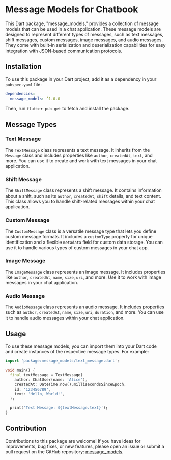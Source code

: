 

# Message Models for Chatbook

This Dart package, "message_models," provides a collection of message models that can be used in a chat application. These message models are designed to represent different types of messages, such as text messages, shift messages, custom messages, image messages, and audio messages. They come with built-in serialization and deserialization capabilities for easy integration with JSON-based communication protocols.

## Installation

To use this package in your Dart project, add it as a dependency in your `pubspec.yaml` file:

```yaml
dependencies:
  message_models: ^1.0.0
```

Then, run `flutter pub get` to fetch and install the package.

## Message Types

### Text Message

The `TextMessage` class represents a text message. It inherits from the `Message` class and includes properties like `author`, `createdAt`, `text`, and more. You can use it to create and work with text messages in your chat application.

### Shift Message

The `ShiftMessage` class represents a shift message. It contains information about a shift, such as its `author`, `createdAt`, `shift` details, and text content. This class allows you to handle shift-related messages within your chat application.

### Custom Message

The `CustomMessage` class is a versatile message type that lets you define custom message formats. It includes a `customType` property for unique identification and a flexible `metadata` field for custom data storage. You can use it to handle various types of custom messages in your chat app.

### Image Message

The `ImageMessage` class represents an image message. It includes properties like `author`, `createdAt`, `name`, `size`, `uri`, and more. Use it to work with image messages in your chat application.

### Audio Message

The `AudioMessage` class represents an audio message. It includes properties such as `author`, `createdAt`, `name`, `size`, `uri`, `duration`, and more. You can use it to handle audio messages within your chat application.

## Usage

To use these message models, you can import them into your Dart code and create instances of the respective message types. For example:

```dart
import 'package:message_models/text_message.dart';

void main() {
  final textMessage = TextMessage(
    author: ChatUser(name: 'Alice'),
    createdAt: DateTime.now().millisecondsSinceEpoch,
    id: '123456789',
    text: 'Hello, World!',
  );

  print('Text Message: ${textMessage.text}');
}
```

## Contribution

Contributions to this package are welcome! If you have ideas for improvements, bug fixes, or new features, please open an issue or submit a pull request on the GitHub repository: [message_models](https://github.com/your/repository/link).
